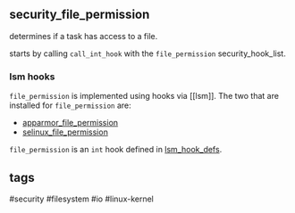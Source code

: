## security_file_permission

determines if a task has access to a file.

starts by calling `call_int_hook` with the `file_permission` security_hook_list.

### lsm hooks

`file_permission` is implemented using hooks via [[lsm]]. The two that are installed for `file_permission` are:

- [apparmor_file_permission](https://github.com/torvalds/linux/blob/v5.8/security/apparmor/lsm.c#L1196)
- [selinux_file_permission](https://github.com/torvalds/linux/blob/v5.8/security/selinux/hooks.c#L7019)

`file_permission` is an `int` hook defined in [lsm_hook_defs](https://github.com/torvalds/linux/blob/v5.8/include/linux/lsm_hook_defs.h#L156).

## tags

#security #filesystem #io #linux-kernel 